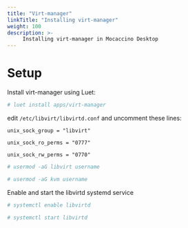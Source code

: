 ```yaml
---
title: "Virt-manager"
linkTitle: "Installing virt-manager"
weight: 100
description: >-
     Installing virt-manager in Mocaccino Desktop
---
```


# Setup

Install virt-manager using Luet:

```bash
# luet install apps/virt-manager
```

edit `/etc/libvirt/libvirtd.conf` and uncomment these lines:

`unix_sock_group = "libvirt"`

`unix_sock_ro_perms = "0777"`

`unix_sock_rw_perms = "0770"`

```bash
# usermod -aG libvirt username
```
```bash
# usermod -aG kvm username
```
Enable and start the libvirtd systemd service
```bash
# systemctl enable libvirtd
```
```bash
# systemctl start libvirtd
```
